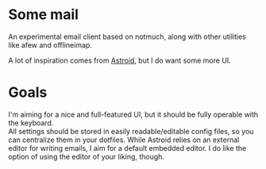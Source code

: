 # Some mail

An experimental email client based on notmuch, along with other utilities like
afew and offlineimap.

A lot of inspiration comes from [Astroid](https://github.com/astroidmail/astroid),
but I do want some more UI.


# Goals
I'm aiming for a nice and full-featured UI, but it should be fully operable with the keyboard.  
All settings should be stored in easily readable/editable config files, so you
can centralize them in your dotfiles.
While Astroid relies on an external editor for writing emails, I aim for a
default embedded editor. I do like the option of using the editor of your liking, though.
